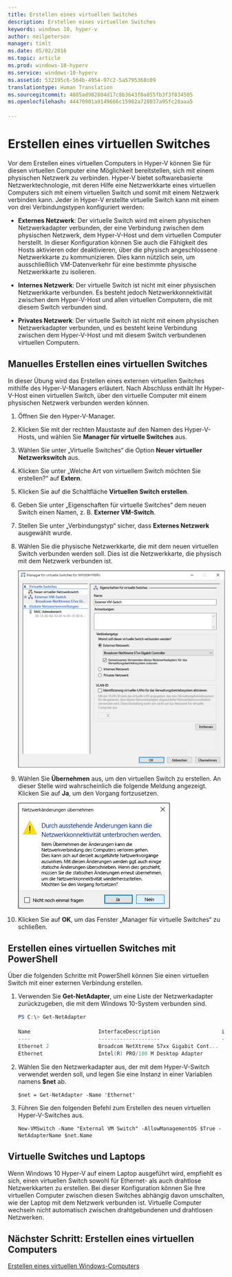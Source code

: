 ```yaml
---
title: Erstellen eines virtuellen Switches
description: Erstellen eines virtuellen Switches
keywords: windows 10, hyper-v
author: neilpeterson
manager: timlt
ms.date: 05/02/2016
ms.topic: article
ms.prod: windows-10-hyperv
ms.service: windows-10-hyperv
ms.assetid: 532195c6-564b-4954-97c2-5a5795368c09
translationtype: Human Translation
ms.sourcegitcommit: 4885ad982804d17c8b3643f8a855fb3f3f834505
ms.openlocfilehash: 44470901a9149666c15982a728037a95fc28aaa5

---
```


# Erstellen eines virtuellen Switches 

Vor dem Erstellen eines virtuellen Computers in Hyper-V können Sie für diesen virtuellen Computer eine Möglichkeit bereitstellen, sich mit einem physischen Netzwerk zu verbinden. Hyper-V bietet softwarebasierte Netzwerktechnologie, mit deren Hilfe eine Netzwerkkarte eines virtuellen Computers sich mit einem virtuellen Switch und somit mit einem Netzwerk verbinden kann. Jeder in Hyper-V erstellte virtuelle Switch kann mit einem von drei Verbindungstypen konfiguriert werden:

- **Externes Netzwerk**: Der virtuelle Switch wird mit einem physischen Netzwerkadapter verbunden, der eine Verbindung zwischen dem physischen Netzwerk, dem Hyper-V-Host und dem virtuellen Computer herstellt. In dieser Konfiguration können Sie auch die Fähigkeit des Hosts aktivieren oder deaktivieren, über die physisch angeschlossene Netzwerkkarte zu kommunizieren. Dies kann nützlich sein, um ausschließlich VM-Datenverkehr für eine bestimmte physische Netzwerkkarte zu isolieren.

- **Internes Netzwerk**: Der virtuelle Switch ist nicht mit einer physischen Netzwerkkarte verbunden. Es besteht jedoch Netzwerkkonnektivität zwischen dem Hyper-V-Host und allen virtuellen Computern, die mit diesem Switch verbunden sind.

- **Privates Netzwerk**: Der virtuelle Switch ist nicht mit einem physischen Netzwerkadapter verbunden, und es besteht keine Verbindung zwischen dem Hyper-V-Host und mit diesem Switch verbundenen virtuellen Computern.

## Manuelles Erstellen eines virtuellen Switches

In dieser Übung wird das Erstellen eines externen virtuellen Switches mithilfe des Hyper-V-Managers erläutert. Nach Abschluss enthält Ihr Hyper-V-Host einen virtuellen Switch, über den virtuelle Computer mit einem physischen Netzwerk verbunden werden können. 

1. Öffnen Sie den Hyper-V-Manager.

2. Klicken Sie mit der rechten Maustaste auf den Namen des Hyper-V-Hosts, und wählen Sie **Manager für virtuelle Switches** aus.

3. Wählen Sie unter „Virtuelle Switches“ die Option **Neuer virtueller Netzwerkswitch** aus.

4. Klicken Sie unter „Welche Art von virtuellem Switch möchten Sie erstellen?“ auf **Extern**.

5. Klicken Sie auf die Schaltfläche **Virtuellen Switch erstellen**.

6. Geben Sie unter „Eigenschaften für virtuelle Switches“ dem neuen Switch einen Namen, z. B. **Externer VM-Switch**.

7. Stellen Sie unter „Verbindungstyp“ sicher, dass **Externes Netzwerk** ausgewählt wurde.

8. Wählen Sie die physische Netzwerkkarte, die mit dem neuen virtuellen Switch verbunden werden soll. Dies ist die Netzwerkkarte, die physisch mit dem Netzwerk verbunden ist.  

    ![](media/newSwitch_upd.png)

9. Wählen Sie **Übernehmen** aus, um den virtuellen Switch zu erstellen. An dieser Stelle wird wahrscheinlich die folgende Meldung angezeigt. Klicken Sie auf **Ja**, um den Vorgang fortzusetzen.

    ![](media/pen_changes_upd.png)  

10. Klicken Sie auf **OK**, um das Fenster „Manager für virtuelle Switches“ zu schließen.

## Erstellen eines virtuellen Switches mit PowerShell

Über die folgenden Schritte mit PowerShell können Sie einen virtuellen Switch mit einer externen Verbindung erstellen. 

1. Verwenden Sie **Get-NetAdapter**, um eine Liste der Netzwerkadapter zurückzugeben, die mit dem Windows 10-System verbunden sind.

    ```powershell
    PS C:\> Get-NetAdapter

    Name                      InterfaceDescription                    ifIndex Status       MacAddress             LinkSpeed
    ----                      --------------------                    ------- ------       ----------             ---------
    Ethernet 2                Broadcom NetXtreme 57xx Gigabit Cont...       5 Up           BC-30-5B-A8-C1-7F         1 Gbps
    Ethernet                  Intel(R) PRO/100 M Desktop Adapter            3 Up           00-0E-0C-A8-DC-31        10 Mbps  
    ```

2. Wählen Sie den Netzwerkadapter aus, der mit dem Hyper-V-Switch verwendet werden soll, und legen Sie eine Instanz in einer Variablen namens **$net** ab.

    ```
    $net = Get-NetAdapter -Name 'Ethernet'
    ```

3. Führen Sie den folgenden Befehl zum Erstellen des neuen virtuellen Hyper-V-Switches aus.

    ```
    New-VMSwitch -Name "External VM Switch" -AllowManagementOS $True -NetAdapterName $net.Name
    ```

## Virtuelle Switches und Laptops

Wenn Windows 10 Hyper-V auf einem Laptop ausgeführt wird, empfiehlt es sich, einen virtuellen Switch sowohl für Ethernet- als auch drahtlose Netzwerkkarten zu erstellen. Bei dieser Konfiguration können Sie Ihre virtuellen Computer zwischen diesen Switches abhängig davon umschalten, wie der Laptop mit dem Netzwerk verbunden ist. Virtuelle Computer wechseln nicht automatisch zwischen drahtgebundenen und drahtlosen Netzwerken.

## Nächster Schritt: Erstellen eines virtuellen Computers
[Erstellen eines virtuellen Windows-Computers](walkthrough_create_vm.md)



<!--HONumber=Jun16_HO4-->



